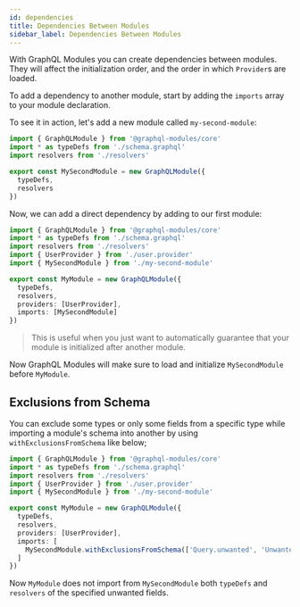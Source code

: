 ```yaml
---
id: dependencies
title: Dependencies Between Modules
sidebar_label: Dependencies Between Modules
---
```


With GraphQL Modules you can create dependencies between modules.
They will affect the initialization order, and the order in which `Provider`s are loaded.

To add a dependency to another module, start by adding the `imports` array to your module declaration.

To see it in action, let's add a new module called `my-second-module`:

```ts
import { GraphQLModule } from '@graphql-modules/core'
import * as typeDefs from './schema.graphql'
import resolvers from './resolvers'

export const MySecondModule = new GraphQLModule({
  typeDefs,
  resolvers
})
```

Now, we can add a direct dependency by adding to our first module:

```ts
import { GraphQLModule } from '@graphql-modules/core'
import * as typeDefs from './schema.graphql'
import resolvers from './resolvers'
import { UserProvider } from './user.provider'
import { MySecondModule } from './my-second-module'

export const MyModule = new GraphQLModule({
  typeDefs,
  resolvers,
  providers: [UserProvider],
  imports: [MySecondModule]
})
```

> This is useful when you just want to automatically guarantee that your module is initialized after another module.

Now GraphQL Modules will make sure to load and initialize `MySecondModule` before `MyModule`.

## Exclusions from Schema

You can exclude some types or only some fields from a specific type while importing a module's schema into another by using `withExclusionsFromSchema` like below;

```ts
import { GraphQLModule } from '@graphql-modules/core'
import * as typeDefs from './schema.graphql'
import resolvers from './resolvers'
import { UserProvider } from './user.provider'
import { MySecondModule } from './my-second-module'

export const MyModule = new GraphQLModule({
  typeDefs,
  resolvers,
  providers: [UserProvider],
  imports: [
    MySecondModule.withExclusionsFromSchema(['Query.unwanted', 'Unwanted.*'])
  ]
})
```

Now `MyModule` does not import from `MySecondModule` both `typeDefs` and `resolvers` of the specified unwanted fields.
